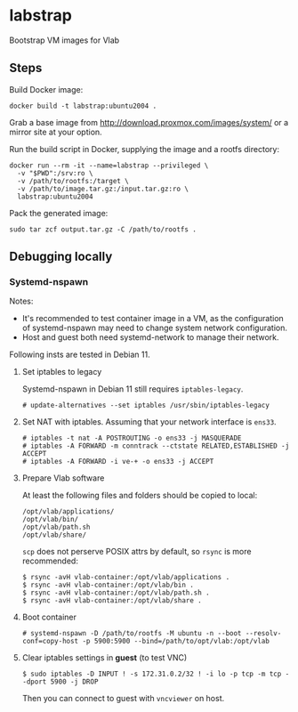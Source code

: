 # labstrap

Bootstrap VM images for Vlab

## Steps

Build Docker image:

```shell
docker build -t labstrap:ubuntu2004 .
```

Grab a base image from <http://download.proxmox.com/images/system/> or a mirror site at your option.

Run the build script in Docker, supplying the image and a rootfs directory:

```shell
docker run --rm -it --name=labstrap --privileged \
  -v "$PWD":/srv:ro \
  -v /path/to/rootfs:/target \
  -v /path/to/image.tar.gz:/input.tar.gz:ro \
  labstrap:ubuntu2004
```

Pack the generated image:

```shell
sudo tar zcf output.tar.gz -C /path/to/rootfs .
```

## Debugging locally

### Systemd-nspawn

Notes:

- It's recommended to test container image in a VM, as the configuration of systemd-nspawn may need to change system network configuration.
- Host and guest both need systemd-network to manage their network.

Following insts are tested in Debian 11.

1. Set iptables to legacy

    Systemd-nspawn in Debian 11 still requires `iptables-legacy`.

    ```console
    # update-alternatives --set iptables /usr/sbin/iptables-legacy
    ```

2. Set NAT with iptables. Assuming that your network interface is `ens33`.

    ```console
    # iptables -t nat -A POSTROUTING -o ens33 -j MASQUERADE
    # iptables -A FORWARD -m conntrack --ctstate RELATED,ESTABLISHED -j ACCEPT
    # iptables -A FORWARD -i ve-+ -o ens33 -j ACCEPT
    ```

3. Prepare Vlab software

    At least the following files and folders should be copied to local:

    ```
    /opt/vlab/applications/
    /opt/vlab/bin/
    /opt/vlab/path.sh
    /opt/vlab/share/
    ```

    `scp` does not perserve POSIX attrs by default, so `rsync` is more recommended:

    ```
    $ rsync -avH vlab-container:/opt/vlab/applications .
    $ rsync -avH vlab-container:/opt/vlab/bin .
    $ rsync -avH vlab-container:/opt/vlab/path.sh .
    $ rsync -avH vlab-container:/opt/vlab/share .
    ```

4. Boot container

    ```console
    # systemd-nspawn -D /path/to/rootfs -M ubuntu -n --boot --resolv-conf=copy-host -p 5900:5900 --bind=/path/to/opt/vlab:/opt/vlab
    ```

5. Clear iptables settings in **guest** (to test VNC)

    ```console
    $ sudo iptables -D INPUT ! -s 172.31.0.2/32 ! -i lo -p tcp -m tcp --dport 5900 -j DROP
    ```

    Then you can connect to guest with `vncviewer` on host.
